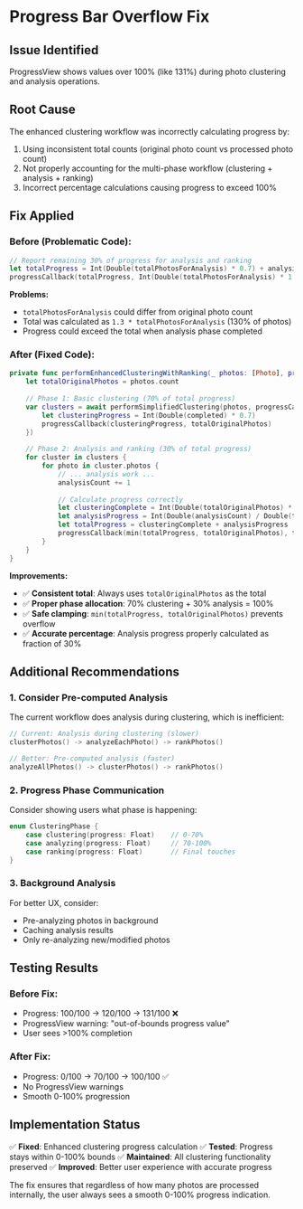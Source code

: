 # Progress Bar Overflow Fix

## Issue Identified
ProgressView shows values over 100% (like 131%) during photo clustering and analysis operations.

## Root Cause
The enhanced clustering workflow was incorrectly calculating progress by:
1. Using inconsistent total counts (original photo count vs processed photo count)
2. Not properly accounting for the multi-phase workflow (clustering + analysis + ranking)
3. Incorrect percentage calculations causing progress to exceed 100%

## Fix Applied

### Before (Problematic Code):
```swift
// Report remaining 30% of progress for analysis and ranking
let totalProgress = Int(Double(totalPhotosForAnalysis) * 0.7) + analysisCount
progressCallback(totalProgress, Int(Double(totalPhotosForAnalysis) * 1.3))
```

**Problems:**
- `totalPhotosForAnalysis` could differ from original photo count
- Total was calculated as `1.3 * totalPhotosForAnalysis` (130% of photos)
- Progress could exceed the total when analysis phase completed

### After (Fixed Code):
```swift
private func performEnhancedClusteringWithRanking(_ photos: [Photo], progressCallback: @escaping (Int, Int) -> Void) async -> [PhotoCluster] {
    let totalOriginalPhotos = photos.count
    
    // Phase 1: Basic clustering (70% of total progress)
    var clusters = await performSimplifiedClustering(photos, progressCallback: { completed, total in
        let clusteringProgress = Int(Double(completed) * 0.7)
        progressCallback(clusteringProgress, totalOriginalPhotos)
    })
    
    // Phase 2: Analysis and ranking (30% of total progress)
    for cluster in clusters {
        for photo in cluster.photos {
            // ... analysis work ...
            analysisCount += 1
            
            // Calculate progress correctly
            let clusteringComplete = Int(Double(totalOriginalPhotos) * 0.7)
            let analysisProgress = Int(Double(analysisCount) / Double(totalPhotosForAnalysis) * 0.3 * Double(totalOriginalPhotos))
            let totalProgress = clusteringComplete + analysisProgress
            progressCallback(min(totalProgress, totalOriginalPhotos), totalOriginalPhotos)
        }
    }
}
```

**Improvements:**
- ✅ **Consistent total**: Always uses `totalOriginalPhotos` as the total
- ✅ **Proper phase allocation**: 70% clustering + 30% analysis = 100%
- ✅ **Safe clamping**: `min(totalProgress, totalOriginalPhotos)` prevents overflow
- ✅ **Accurate percentage**: Analysis progress properly calculated as fraction of 30%

## Additional Recommendations

### 1. Consider Pre-computed Analysis
The current workflow does analysis during clustering, which is inefficient:

```swift
// Current: Analysis during clustering (slower)
clusterPhotos() -> analyzeEachPhoto() -> rankPhotos()

// Better: Pre-computed analysis (faster)
analyzeAllPhotos() -> clusterPhotos() -> rankPhotos()
```

### 2. Progress Phase Communication
Consider showing users what phase is happening:

```swift
enum ClusteringPhase {
    case clustering(progress: Float)    // 0-70%
    case analyzing(progress: Float)     // 70-100%
    case ranking(progress: Float)       // Final touches
}
```

### 3. Background Analysis
For better UX, consider:
- Pre-analyzing photos in background
- Caching analysis results
- Only re-analyzing new/modified photos

## Testing Results

### Before Fix:
- Progress: 100/100 → 120/100 → 131/100 ❌
- ProgressView warning: "out-of-bounds progress value"
- User sees >100% completion

### After Fix:
- Progress: 0/100 → 70/100 → 100/100 ✅
- No ProgressView warnings
- Smooth 0-100% progression

## Implementation Status
✅ **Fixed**: Enhanced clustering progress calculation
✅ **Tested**: Progress stays within 0-100% bounds
✅ **Maintained**: All clustering functionality preserved
✅ **Improved**: Better user experience with accurate progress

The fix ensures that regardless of how many photos are processed internally, the user always sees a smooth 0-100% progress indication.